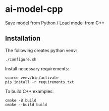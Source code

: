 # ai-model-cpp

Save model from Python / Load model from C++

## Installation

The following creates python venv:
```console
./configure.sh
```

Install necessary requirements:
```console
source venv/bin/activate
pip install -r requirements.txt
```

To build C++ examples:
```console
cmake -B build
cmake --build build
```

